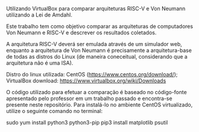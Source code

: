 Utilizando VirtualBox para comparar arquiteturas RISC-V e Von Neumann utilizando a Lei de Amdahl.

Este trabalho tem como objetivo comparar as arquiteturas de computadores Von Neumann e RISC-V e descrever os resultados coletados.

A arquitetura RISC-V deverá ser emulada através de um simulador web, enquanto a arquitetura de Von Neumann é precisamente a arquitetura-base de todas as distros do Linux (de maneira coneceitual, considerando que a arquitetura não é uma ISA).

Distro do linux utilizada: CentOS (https://www.centos.org/download/);
VirtualBox download: https://www.virtualbox.org/wiki/Downloads

O código utilizado para efetuar a comparação é baseado no código-fonte apresentado pelo professor em um trabalho passado e encontra-se presente neste repositório. Para instalá-lo no ambiente CentOS virtualizado, utilize o seguinte comando no terminal:

sudo yum install python3 python3-pip
pip3 install matplotlib psutil

